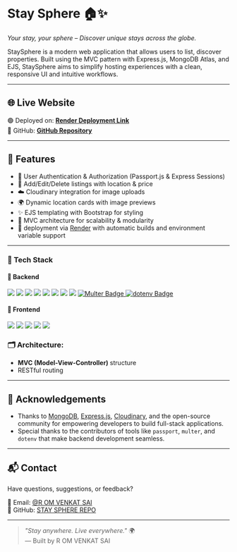 # Stay Sphere 🏠✨  
_Your stay, your sphere – Discover unique stays across the globe._

StaySphere is a modern web application that allows users to list, discover properties. Built using the MVC pattern with Express.js, MongoDB Atlas, and EJS, StaySphere aims to simplify hosting experiences with a clean, responsive UI and intuitive workflows.

---

## 🌐 Live Website

🟢 Deployed on: **[Render Deployment Link](https://stay-sphere-4e4k.onrender.com/listings)**  
🔗 GitHub: **[GitHub Repository](https://github.com/gitech009ROVS/StaySphere)**

---

## 📸 Features

- 🔐 User Authentication & Authorization (Passport.js & Express Sessions)
- 📍 Add/Edit/Delete listings with location & price
- ☁️ Cloudinary integration for image uploads
- 🌍 Dynamic location cards with image previews
- ✨ EJS templating with Bootstrap for styling
- 🧭 MVC architecture for scalability & modularity
- 🚀 deployment via [Render](https://render.com) with automatic builds and environment variable support

---

### 🧱 Tech Stack

#### 🔧 Backend  
<a href="https://nodejs.org/" target="_blank"><img src="https://img.shields.io/badge/Node.js-339933?style=for-the-badge&logo=nodedotjs&logoColor=white"/></a>
<a href="https://expressjs.com/" target="_blank"><img src="https://img.shields.io/badge/Express.js-000000?style=for-the-badge&logo=express&logoColor=white"/></a>
<a href="https://www.mongodb.com/cloud/atlas" target="_blank"><img src="https://img.shields.io/badge/MongoDB-47A248?style=for-the-badge&logo=mongodb&logoColor=white"/></a>
<a href="https://mongoosejs.com/" target="_blank"><img src="https://img.shields.io/badge/Mongoose-880000?style=for-the-badge&logo=mongoose&logoColor=white"/></a>
<a href="http://www.passportjs.org/packages/passport-local/" target="_blank"><img src="https://img.shields.io/badge/Passport.js-34A853?style=for-the-badge&logo=passport&logoColor=white"/></a>
<a href="https://cloudinary.com/documentation" target="_blank"><img src="https://img.shields.io/badge/Cloudinary-3448C5?style=for-the-badge&logo=cloudinary&logoColor=white"/></a>
<a href="https://www.npmjs.com/package/connect-mongo" target="_blank"><img src="https://img.shields.io/badge/connect--mongo-blue?style=for-the-badge"/></a>
<a href="https://www.npmjs.com/package/connect-flash" target="_blank"><img src="https://img.shields.io/badge/connect--flash-yellow?style=for-the-badge"/></a>
<a href="https://www.npmjs.com/package/multer" target="_blank">
  <img src="https://img.shields.io/badge/Multer-FF9900?style=for-the-badge&logo=upload&logoColor=white" alt="Multer Badge"/>
</a>
<a href="https://github.com/motdotla/dotenv" target="_blank">
  <img src="https://img.shields.io/badge/dotenv-482878?style=for-the-badge&logo=dotenv&logoColor=white" alt="dotenv Badge"/>
</a>


#### 🎨 Frontend  
<a href="https://ejs.co/" target="_blank"><img src="https://img.shields.io/badge/EJS-3178C6?style=for-the-badge&logoColor=white"/></a>
<a href="https://www.npmjs.com/package/ejs-mate" target="_blank"><img src="https://img.shields.io/badge/ejs--mate-007ACC?style=for-the-badge"/></a>
<a href="https://developer.mozilla.org/en-US/docs/Web/CSS" target="_blank"><img src="https://img.shields.io/badge/CSS3-264de4?style=for-the-badge&logo=css3&logoColor=white"/></a>
<a href="https://getbootstrap.com/docs/5.0/getting-started/introduction/" target="_blank"><img src="https://img.shields.io/badge/Bootstrap-7952B3?style=for-the-badge&logo=bootstrap&logoColor=white"/></a>
<a href="https://developer.mozilla.org/en-US/docs/Web/JavaScript" target="_blank"><img src="https://img.shields.io/badge/JavaScript-F7DF1E?style=for-the-badge&logo=javascript&logoColor=black"/></a>

### 🗂️ Architecture:
- **MVC (Model-View-Controller)** structure
- RESTful routing

---

## 🙌 Acknowledgements

- Thanks to [MongoDB](https://www.mongodb.com/), [Express.js](https://expressjs.com/), [Cloudinary](https://cloudinary.com/), and the open-source community for empowering developers to build full-stack applications.
- Special thanks to the contributors of tools like `passport`, `multer`, and `dotenv` that make backend development seamless.

---

## 📬 Contact

Have questions, suggestions, or feedback?

📧 Email: [@R OM VENKAT SAI](mailto:omvenkatsai009@gmail.com)  
🐙 GitHub: [STAY SPHERE REPO](https://github.com/gitech009ROVS/StaySphere)


---

> _"Stay anywhere. Live everywhere."_ 🌍  
> — Built by R OM VENKAT SAI
